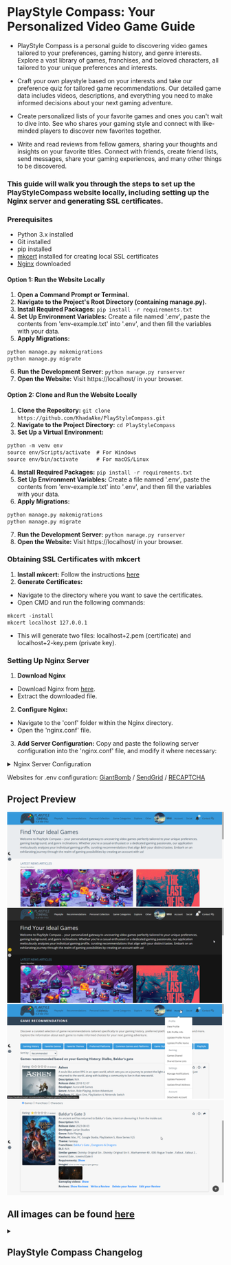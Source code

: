 # PlayStyle Compass: Your Personalized Video Game Guide
- PlayStyle Compass is a personal guide to discovering video games tailored to your preferences, gaming history, and genre interests. Explore a vast library of games, franchises, and beloved characters, all tailored to your unique preferences and interests.

- Craft your own playstyle based on your interests and take our preference quiz for tailored game recommendations. Our detailed game data includes videos, descriptions, and everything you need to make informed decisions about your next gaming adventure.

- Create personalized lists of your favorite games and ones you can't wait to dive into. See who shares your gaming style and connect with like-minded players to discover new favorites together.

- Write and read reviews from fellow gamers, sharing your thoughts and insights on your favorite titles. Connect with friends, create friend lists, send messages, share your gaming experiences, and many other things to be discovered.



### This guide will walk you through the steps to set up the PlayStyleCompass website locally, including setting up the Nginx server and generating SSL certificates.

### Prerequisites
- Python 3.x installed
- Git installed
- pip installed
- [mkcert](https://github.com/FiloSottile/mkcert?tab=readme-ov-file#installation) installed for creating local SSL certificates
- [Nginx](https://nginx.org/en/download.html) downloaded

#### Option 1: Run the Website Locally
1. **Open a Command Prompt or Terminal.**
2. **Navigate to the Project's Root Directory (containing manage.py).**
3. **Install Required Packages:** `pip install -r requirements.txt`
4. **Set Up Environment Variables:** Create a file named '.env', paste the contents from 'env-example.txt' into '.env', and then fill the variables with your data.
5. **Apply Migrations:** 
```
python manage.py makemigrations
python manage.py migrate
```
6. **Run the Development Server:** `python manage.py runserver`
7. **Open the Website:** Visit https://localhost/ in your browser.

#### Option 2: Clone and Run the Website Locally
1. **Clone the Repository:** `git clone https://github.com/KhadaAke/PlayStyleCompass.git`
2. **Navigate to the Project Directory:** `cd PlayStyleCompass`
3. **Set Up a Virtual Environment:**
```
python -m venv env
source env/Scripts/activate  # For Windows
source env/bin/activate      # For macOS/Linux
```
4. **Install Required Packages:** `pip install -r requirements.txt`
5. **Set Up Environment Variables:** Create a file named '.env', paste the contents from 'env-example.txt' into '.env', and then fill the variables with your data.
6. **Apply Migrations:** 
```
python manage.py makemigrations
python manage.py migrate
```
7. **Run the Development Server:** `python manage.py runserver`
8. **Open the Website:** Visit https://localhost/ in your browser.

### Obtaining SSL Certificates with mkcert
1. **Install mkcert:** Follow the instructions [here](https://github.com/FiloSottile/mkcert?tab=readme-ov-file#installation)
2. **Generate Certificates:**
* Navigate to the directory where you want to save the certificates.
* Open CMD and run the following commands:
```
mkcert -install
mkcert localhost 127.0.0.1
```
* This will generate two files: localhost+2.pem (certificate) and localhost+2-key.pem (private key).

### Setting Up Nginx Server
1. **Download Nginx** 
* Download Nginx from [here](https://nginx.org/en/download.html).
* Extract the downloaded file.
2. **Configure Nginx:**
* Navigate to the 'conf' folder within the Nginx directory.
* Open the 'nginx.conf' file.
3. **Add Server Configuration:** Copy and paste the following server configuration into the 'nginx.conf' file, and modify it where necessary:
<details> 
    <summary>Nginx Server Configuration</summary>

	server {
        listen 80;
        server_name localhost 127.0.0.1;
        return 301 https://$host$request_uri;
    }

 	 server {
        listen 443 ssl;
        server_name localhost 127.0.0.1;

        ssl_certificate /path/to/your/certificate.crt;  # Modify this with the path to your certification files.
    	ssl_certificate_key /path/to/your/private.key;	# Modify this with the path to your certification files.

        ssl_protocols TLSv1.2 TLSv1.3;
        ssl_ciphers 'TLS_AES_128_GCM_SHA256:TLS_AES_256_GCM_SHA384:TLS_CHACHA20_POLY1305_SHA256:ECDHE-RSA-AES128-GCM-SHA256:ECDHE-RSA-AES256-GCM-SHA384';

        location /ws/ {
            proxy_pass http://127.0.0.1:8000;  # Daphne’s port
            proxy_http_version 1.1;
            proxy_set_header Upgrade $http_upgrade;
            proxy_set_header Connection "upgrade";
            proxy_set_header Host $host;
            proxy_set_header X-Real-IP $remote_addr;
            proxy_set_header X-Forwarded-For $proxy_add_x_forwarded_for;
            proxy_set_header X-Forwarded-Proto $scheme;
            proxy_buffering off;
        }

        location / {
            proxy_pass http://127.0.0.1:8000;  # Django’s port
            proxy_set_header Host $host;
            proxy_set_header X-Real-IP $remote_addr;
            proxy_set_header X-Forwarded-For $proxy_add_x_forwarded_for;
            proxy_set_header X-Forwarded-Proto $scheme;
            proxy_buffering off;
        }
    }
</details>

Websites for .env configuration: [GiantBomb](https://www.giantbomb.com/) / [SendGrid](https://sendgrid.com/) / [RECAPTCHA](https://www.google.com/recaptcha/about/)


## Project Preview
![Home](project-preview/home.PNG)
![Dark-home](project-preview/dark-theme.PNG)
![Account Actions](project-preview/acc-actions.PNG)
![Game Details](project-preview/view-game.PNG)
## All images can be found [here](https://github.com/miron-alexandru/PlayStyleCompass/tree/main/project-preview)


<details>
<summary><h2>PlayStyle Compass Changelog</h2></summary>

### Version v2.3:
* Implemented Global Chat: Users are able to communicate in the global chat.
* New Data about Games -> Playtime: The average playtime of each game is displayed.
* New Data about Games -> Stores: Users can visit online stores where the games are available for purchase.
* Created Popular Games page.
* Moved to the usage of a single db because of the unnecessary complexity of having two separate databases.
* Users are able to add game lists to their favorites / Created page where users can see their favorite game lists.
* Users are able to post, edit and delete comments (without page reload) on game lists.
* Users are able to leave comments on game lists.
* Created Public Game Lists page: Users are able to view game lists from other users that are public.
* Created Reviewed Game Lists page: Users are able to view game lists that they reviewed.
* Users are able to like game list reviews.
* Logo is updated based on the selected theme.

### Version v2.2:
* Implemented Dark Theme: Users are able to switch between the normal and dark theme.
* Users can like game lists.
* Users are able to review and rate game lists.
* Users can now easily track the sharing of game lists. They can view which users have shared specific game lists with them and see whom they have shared their own lists with
* Notifications when sharing a game list.
* Implemented Sorting for Game Lists and Shared Game Lists pages.
* Displaying the number of games and share count for each list.
* Implemented a page where users can view game lists they've received or shared.
* Implemented Game Lists: Users can create, edit, share, and delete custom game lists.
* Implemented Notification Settings: Users are able to customize what type of notifications they can receive.
* Added Following & Followers page.
* Implemented Followig System: Users are able to follow / unfollow other users.
* Added Beginner-Friendly games page.
* New recommendations based on PlayStyle.
* New recommendations based on connection types and game styles.
* Added new preferences: Connection Types & Game Styles
* Remember Me functionality added for login.
* Users are able to reset their profile details.
* New profile details added: Favorite Soundtrack, Gaming Alias, Current Game and Favorite Game Modes.
* Users are able to delete their account using email confirmation.
* Improved Google Account Login (css / html)
* Implemented google account login.

### Version v2.1:
* New pages for game categories: Steam Games, Free to Play Games, Indie Games, Open-World Games, Linear Gameplay Games
* Implemented Kindred Play Histories: Users can find other users that played similar games based on their gaming history.
* Description and Overview translated for Games.
* Implemented Similar Games: Users are able to view games that are similar to other games.
* Switched WebSocket connections from ws to wss for enhanced security.
* Chat updates: File attachment displayed in pinned messages / Message displayed when the pinned message is not found in chat / Minor CSS updated.
* Users are able to Pin / Unpin chat messages.
* Different CSS changes.
* Implemented Block List: Users are able to see users that they have blocked and are able to unblock them.
* Block / Unblock funcionality added to user profile.
* Users are able to block/unblock other users.
* Implemented Chats page where users are able to view their ongoing chat conversations with other users.
* Chat updates: Last Seen displayed when the users are offline in chat.
* Implemented Live Online/Offline status for users.

### Version v2.0:
* CSS Improvements in different locations of the Chat.
* Users are able to attach files to the messages and an indicator is displayed when a file is attached.
* Changed how the date of the messages currently being viewed is displayed: At the top of the chat, changing while scrolling based on the day of the messages.
* Chat Improvements: Date of the messages currently being viewed is displayed / Solved a bug which caused the Edit message textarea to remain on screen and unresponsive.
* Chat Improvements: Changing the background color of the chat / Searching through messages.
* Users are able to send a certain number of messages in a timeframe (spamming prevented).
* Security measures for XSS attacks.
* Message content is changing in real time for both users after message editing.
* Chat CSS improvements.
* Users are able to edit their messages (available 2 minutes for each message).
* Implemented Typing Feature: When an user is typing in chat there is a "User is typing..." message displayed to the other user.
* Chat Improvements: Chat header with options and warnings before deleting messages and visiting links.
* Improved overall visuals & functionality of chat.
* Implemented Chat: Users are able to write messages to each other in real time.

### Version v1.9:
* Improved how to pagination with filtering is done on Game Library and News.
* Solved a bug which caused the pagination to break after navigating to more than one page on the Game Library.
* Implemented sorting and filtering on the News page.
* All articles button added.
* Added hover effects and title display for games/franchises displayed on the Index page.
* Latest news page with all the news.
* Implemented Latest News Articles (related to gaming) on the Index page: Articles from [GameSpot](https://www.gamespot.com/) are retrieved using the GameSpot API and displayed on the Index page.
* Improved how system requirements are displayed.
* Refactored views and helper functions.
* Updated Logo.
* Improved Used Profile: In the profile details a hyperlink to the Favorite Game/Franchise/Character and Last Game Played is created.
* Reorganized navbar items.
* Improved Game Library: Users are able to sort the games and also a new filter: by Franchise
* Implemented Game Library: Users are able to browse games based on different filters like genres, themes and others.
* Changed how game rating is calculated.
* New sorting options for game recommendations: By title and by rating.

### Version v1.8:
* New profile details: favorite franchise, last game finished, preferred streaming platform.
* Updated CSS/HTML on the user profile / profile details.
* Users are able to provide and display on their profile new information about themselves (e.g. favorite game, genres, gaming setup).
* Improvements for System Requirements (CSS/HTML).
* System Requirements for the Games are now displayed.
* Preferences Quiz tweaks.
* Improved QuizRecommendation algorithm: Refactored for better maintainability / Now each time the user is taking the quiz, the recommended games are not the same to add diversity for recommendations.
* Added translations for QuizQuestions.
* Improved overall code to adapt for antipatterns in Django.
* Improved Preference Quiz: Improvements in views, html, recommendation algorithm. / More questions / Created a class to be able to read questions from a csv file and create QuizQuestion objects more easily.
* Implemented Preference Quiz: Users are able to take a quiz with different questions related to gaming preferences and based on the responses to receive game recommendations.

### Version v1.7:
* Implemented pages with Single-player and Multiplayer games.
* Dates for notifications / messages are displayed based on the user timezone.
* Implemented fractional star rating game ratings.
* Refactored views for playstyle compass and users apps.
* Improved reviews section profile clicking.
* Search bar added on view game page.
* Full profile name displayed on hover (for longer profile names).
* Restricted length for username and profile name.
* Updated translations.
* Refactored js files.
* Unique GUID retrieved from API for Game objects so the id remains consistent after any database changes.
* Now users can get recommendations based on their favorite themes.
* New platforms and genres for users to choose for their favorites.
* CSS improvements for better visual appeal.
* Added gameplay videos for each game.
* New data for characters: images & birthday / New data for franchises: images

### Version v1.6
* Added headers & header descriptions to all pages that needed it.
* Organized html files in different folders for easier maintainability.
* Searching for characters is available in the search bar.
* Refactored misc functions.
* Implemented Characters: Users are able to view different game characters and specific details about them.
* Fixed BUGS: Bug that caused the navbar to not appear / Updated translations / Made search bar dynamic based on the page that it exists.
* Added popular franchises on Index
* Formatting / Refactoring.
* Users are now able to search franchises just like searching games.
* Added franchises page where users can explore different franchises and read details about each of them.
* New game information: Franchise.
* Improved password validators.
* Finished translation + Language switcher.
* Implemented multilanguage (English/Romanian).
* Improved live notifications system.
* Implemented live notifications using Websockets.
* Implemented sorting by date for messages & shared games.
* Users are able to send messages to each other.
* Added DLC in game info.
* Added comments to views where necessary.
* Improved Similar Playstyles (HTML/CSS).
* Similar Playstyles page implemented: Users can find other users with a similar playstyle.

### Version v1.5
* Selective deletion of shared games.
* Users are able to view both games other users shared with them and games they shared with other users.
* Implemented Game Sharing: Users are now able to share games with the other users.
* Users are now able to show or hide their favorites, game queue and reviews on their profile. 
* Views refactored in playstyle_compass and users.
* Solved delete account BUG which caused users to be able to delete their account without email confirmation.
* Refactored recommendation helper functions into a RecommendationEngine class.
* Default profile picture at registration.
* Dynamic page headers for Reviews, Game Queue, Favorites
* Save all button on preferences page improved.
* Profile name change functionality improved.
* Profile image resized before change for better performance.
* Navbar / Scrollbar / Css changes and/or improvements. 
* Like-dislike feature improved.
* User profile improvements: Reviews, Likes, Favorites, Game Queue stats are displayed on the profile.
* User profile improvements: Remove friend / Friend request / Profile picture change functionality.
* Implemented User Profile: Now users are able to see their profile and the profile of other users.

### Version v1.4
* CSS/HTML Refactoring / Improvements.
* Added css adjustments for small screens.
* Implemented Likes and Dislikes for the reviews: Users are able to like or dislike a review.
* Removed Upcoming games from user preferences / Game recommendations 
* HTML Refactored
* Minor bug fixes.
* Added Reviews page where users are able to see all the games that they wrote a review for.
* Profile image of user added on Friends List and Friend Requests pages.
* Added Show/Hide functionality for passwords.
* Implemented Games Queue page.
* Code refactoring / Bugs solved in reviews description.
* Friends List improvements: Users are no longer able to send friend requests to users that are already their friends.
* Friends List Implementation:
- Send, receive, accept, decline, and cancel friend requests.
- View incoming and sent requests.
- Manage Friends List and unfriend users.

### Version v1.3:
* Upcoming games added to navbar.
* Profile name change has a cooldown of 1 hour.
* Modified how average score and total reviews are fetched to improve functionality.
* Profile name must be unique.
* Each user is able to Edit or Delete their own reviews for the games.
* Reimplemented reviews functionality.
* Users are now able to write reviews for the games.
* Improved the search bar and small tweaks for the search results page.
* Implemented Top Rated Games page, and also each game has an average rating displayed based on the review scores.
* Now reviews for the games are displayed.
* Views refactored into new helper functions.
* Games that are not yet released removed from recommendations and moved to a new category: Upcoming Games.
* Implemented email change confirmation.
* Added sorting options for the recommended games based on the release date.
* Users are now able to mark games as favorites and they can find them on the Favorite Games page.
* Added popular and upcoming games on the Home Page.
* Code refactored, improved documentation.

### Version v1.2:
* Css improvements.
* Improved the save buttons and save all button functionality on the my playstyle page.
* Implemented Save all button to save all preferences after modifying them.
* Users are now able to modify their preferences individually.
* Users are now able to change their Profile Name
* Improved CSS, added icons for different forms using [FontAwesome](https://fontawesome.com/)
* Users are not able to resend the email verification link.
* Implemented reCAPTCHA.
* Implemented email confirmation for the registration.
* Added profile name for the users.
* Modified css for different templates and placement of the footer.
* Refactored misc functions.
* Refactored CSS.
* Implemented Contact Us - Now users are able to fill a form and send an email for inquiries and communication.
* Added image gallery for each game.
* Added Read more - Read less funcionality for the Overview.
* Added new information about the games (Overview, Developers).
* Implemented pagination for the games recommendation page.
* Users are now also able to change their profile picture by directly clicking on it.
* Improved folder structure.

### Version v1.1:
* Views refactored.
* Implemented Profile Picture feature: Users can now personalize their profiles by adding profile pictures.
* Changed css styles for different templates.
* Modifications to password change view and form.
* Users are now also abe to change their email or password.
* Improved the password reset email template.
* Users are now able to delete their accounts.
* Improved index template.
* Improved password reset templates.
* Users now have the capability to reset their passwords.
* Integrated [Sendgrid](https://sendgrid.com/) APIs to facilitate the sending of password reset emails.
* Improved the base.html styling.
* Refactored the get_recommendations view function.
* Added recommendations based on the gaming history.
* Improved UI for the gaming preferences and preferences pages.
* Implemented default image that automatically takes the place of missing game images.
* Added database filtering: The games are filtered so that duplicate entries are eliminated from the games database.
* Introduced an advanced search bar on the index page, empowering users to seamlessly search for their desired games. The search bar incorporates an autocomplete feature, enhancing user experience and efficiency.

### Version v1.0:
* Improved overall code structure.
* Created .js files for the scripts used.
* Users now have the ability to apply filters. These filters include preferred genres, preferred platforms, and games that align with both the selected platforms and genres.
* Improved the recommendations page: Now an image of each game is displayed and also more details about the game are provided.
* Code refactored
* Improved registration and login pages 
* Implemented feature: Integrated database connectivity to compare the user's preferences with the games stored in the games database. The outcome is a list of game recommendations tailored to the user's preferences.
* Created a database for seamless storage of the acquired data.
* Utilized [Giant Bomb's API](https://www.giantbomb.com/) to efficiently gather essential game data.
* Implemented an enhanced folder structure to ensure the project's long-term maintainability.
* Added a distinct logo that enhances the site's visual identity.
* Elevated the user experience with better UI across all pages.
* Introduced dedicated CSS files to ensure consistent styling.
* Implemented user registration and login functionality.
* Created basic templates for different pages.
* Users can provide their gaming history, select preferred genres, and choose platforms to play on.
* Data is saved in a database for future reference.

